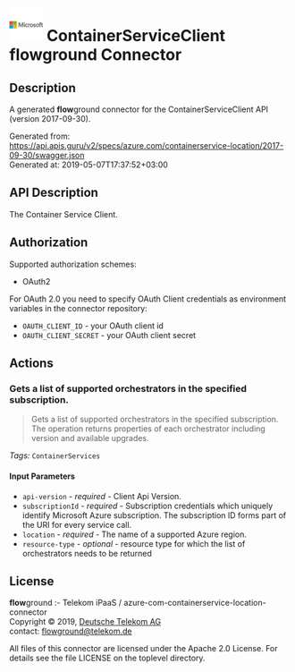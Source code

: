 # ![LOGO](logo.png) ContainerServiceClient **flow**ground Connector

## Description

A generated **flow**ground connector for the ContainerServiceClient API (version 2017-09-30).

Generated from: https://api.apis.guru/v2/specs/azure.com/containerservice-location/2017-09-30/swagger.json<br/>
Generated at: 2019-05-07T17:37:52+03:00

## API Description

The Container Service Client.

## Authorization

Supported authorization schemes:
- OAuth2

For OAuth 2.0 you need to specify OAuth Client credentials as environment variables in the connector repository:
* `OAUTH_CLIENT_ID` - your OAuth client id
* `OAUTH_CLIENT_SECRET` - your OAuth client secret

## Actions

### Gets a list of supported orchestrators in the specified subscription.

> Gets a list of supported orchestrators in the specified subscription. The operation returns properties of each orchestrator including version and available upgrades.

*Tags:* `ContainerServices`

#### Input Parameters
* `api-version` - _required_ - Client Api Version.
* `subscriptionId` - _required_ - Subscription credentials which uniquely identify Microsoft Azure subscription. The subscription ID forms part of the URI for every service call.
* `location` - _required_ - The name of a supported Azure region.
* `resource-type` - _optional_ - resource type for which the list of orchestrators needs to be returned

## License

**flow**ground :- Telekom iPaaS / azure-com-containerservice-location-connector<br/>
Copyright © 2019, [Deutsche Telekom AG](https://www.telekom.de)<br/>
contact: flowground@telekom.de

All files of this connector are licensed under the Apache 2.0 License. For details
see the file LICENSE on the toplevel directory.

